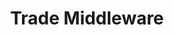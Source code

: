 ---
title: "Trade Middleware"
weight: 100
tags: ["RPC","ZEROMQ", "SUBPUB", "CROSS LANGUAGE","RUST", "WebSocket",  "Python"]

---